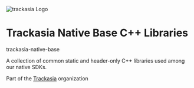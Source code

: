 ![trackasia Logo](https://track-asia.com/img/trackasia-logo-big.svg)

# Trackasia Native Base C++ Libraries

trackasia-native-base

A collection of common static and header-only C++ libraries used among our native SDKs.

Part of the [Trackasia](https://track-asia.com) organization
